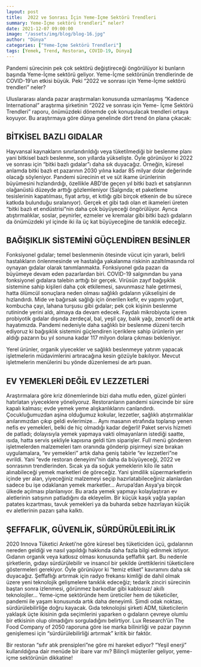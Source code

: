 ```yaml
---
layout: post
title:  2022 ve Sonrası İçin Yeme-İçme Sektörü Trendleri   
summary: Yeme-İçme sektörü trendleri” neler? 
date: 2021-12-07 09:00:00
image: "/assets/img/blog/blog-16.jpg"
author: "Dünya"
categories: ["Yeme-İçme Sektörü Trendleri"]
tags: [Yemek, Trend, Restoran, COVID-19, Dünya]
---
```

Pandemi sürecinin pek çok sektörü değiştireceği öngörülüyor ki bunların başında Yeme-İçme sektörü geliyor. Yeme-İçme sektörünün trendlerinde de COVID-19’un etkisi büyük. Peki “2022 ve sonrası için Yeme-İçme sektörü trendleri” neler? 

Uluslararası alanda pazar araştırmaları konusunda uzmanlaşmış “Kadence International” araştırma şirketinin “2022 ve sonrası için Yeme- İçme Sektörü Trendleri” raporu, önümüzdeki dönemde çok konuşulacak trendleri ortaya koyuyor. Bu araştırmaya göre dünya genelinde dört trend ön plana çıkacak: 



## BİTKİSEL BAZLI GIDALAR 

Hayvansal kaynakların sınırlandırıldığı veya tüketilmediği bir beslenme planı yani bitkisel bazlı beslenme, son yıllarda yükselişte. Öyle görünüyor ki 2022 ve sonrası için “bitki bazlı gıdalar”ı daha sık duyacağız. Örneğin, küresel anlamda bitki bazlı et pazarının 2030 yılına kadar 85 milyar dolar değerinde olacağı söyleniyor. Pandemi sürecinin et ve süt ikame ürünlerinin büyümesini hızlandırdığı, özellikle ABD’de geçen yıl bitki bazlı et satışlarının olağanüstü düzeyde arttığı gözlemleniyor (Salgında; et paketleme tesislerinin kapatılması, fiyat artışı, et kıtlığı gibi birçok etkenin de bu sürece katkıda bulunduğu sıralanıyor). Gerçek et gibi tadı olan et ikameleri üreten “bitki bazlı et endüstrisi”nin daha çok büyüyeceği öngörülüyor. Ayrıca atıştırmalıklar, soslar, peynirler, ezmeler ve kremalar gibi bitki bazlı gıdaların da önümüzdeki yıl içinde iki ila üç kat büyüyeceğine de tanıklık edeceğiz.
 
## BAĞIŞIKLIK SİSTEMİNİ GÜÇLENDİREN BESİNLER

Fonksiyonel gıdalar; temel beslenmenin ötesinde vücut için yararlı, belirli hastalıkların önlenmesinde ve hastalığa yakalanma riskinin azaltılmasında rol oynayan gıdalar olarak tanımlanmakta. Fonksiyonel gıda pazarı da büyümeye devam eden pazarlardan biri. COVID-19 salgınından bu yana fonksiyonel gıdalara talebin arttığı bir gerçek. Virüsün zayıf bağışıklık sistemine sahip kişileri daha çok etkilemesi, savunmasız hale getirmesi, hatta ölümcül sonuçlara neden olması sağlıklı gıdaların yükselişini de hızlandırdı. Mide ve bağırsak sağlığı için önerilen kefir, ev yapımı yoğurt, kombucha çayı, lahana turşusu gibi gıdalar; pek çok kişinin beslenme rutininde yerini aldı, almaya da devam edecek. Faydalı mikrobiyota içeren probiyotik gıdalar dışında zerdeçal, bal, yeşil çay, balık yağı, zencefil de artık hayatımızda. Pandemi nedeniyle daha sağlıklı bir beslenme düzeni tercih ediyoruz ki bağışıklık sistemini güçlendiren içeriklere sahip ürünlerin yer aldığı pazarın bu yıl sonuna kadar 117 milyon dolara çıkması bekleniyor. 

Yerel ürünler, organik yiyecekler ve sağlıklı beslenmeye yatırım yapacak işletmelerin müdavimlerini artıracağına kesin gözüyle bakılıyor. Mevcut işletmelerin menülerini bu yönde düzenlemesi de artı puan. 
 

## EV YEMEKLERİ DEĞİL EV LEZZETLERİ  

Araştırmalara göre kriz dönemlerinde bizi daha mutlu eden, güzel günleri hatırlatan yiyeceklere yöneliyoruz. Restoranların pandemi sürecinde bir süre kapalı kalması; evde yemek yeme alışkanlıklarını canlandırdı. Çocukluğumuzdan aşina olduğumuz kokular, lezzetler, sağlıklı atıştırmalıklar anılarımızdan çıkıp geldi evlerimize… Aynı masanın etrafında toplanıp yenen nefis ev yemekleri,  belki de hiç olmadığı kadar değerli! Paket servis hizmeti de patladı; dolayısıyla yemek yapmaya vakti olmayanların istediği saatte, ısıda, hatta servis şekliyle kapısına geldi tüm siparişler. Full menü gönderen işletmelerden malzemeleri tam oranında gönderip pişirmeyi size bırakan uygulamalara, “ev yemekleri” artık daha geniş tabirle “ev lezzetleri”ne evrildi. Yani “evde restoran deneyimi”nin daha da büyüyeceği, 2022 ve sonrasının trendlerinden. 
Sıcak ya da soğuk yemeklerin kilo ile satın alınabileceği yemek marketleri de göreceğiz. Yani şimdilik süpermarketlerin içinde yer alan, yiyeceğiniz malzemeyi seçip hazırlatabileceğiniz alanlardan sadece bu işe odaklanan yemek marketler… Avrupa’dan Asya’ya birçok ülkede açılması planlanıyor. 
Bu arada yemek yapmayı kolaylaştıran ev aletlerinin satışının patladığını da ekleyelim. Bir küçük kaşık yağla yapılan patates kızartması, tavuk yemekleri ya da buharda sebze hazırlayan küçük ev aletlerinin pazarı şaha kalktı.  

## ŞEFFAFLIK, GÜVENLİK, SÜRDÜRÜLEBİLİRLİK 

2020 Innova Tüketici Anketi’ne göre küresel beş tüketiciden üçü, gıdalarının nereden geldiği ve nasıl yapıldığı hakkında daha fazla bilgi edinmek istiyor. Gıdanın organik veya katkısız olması konusunda şeffaflık şart. Bu nedenle şirketlerin, gıdayı sürdürülebilir ve insancıl bir şekilde ürettiklerini tüketicilere göstermeleri gerekiyor. Öyle görünüyor ki “temiz etiket” kavramını daha sık duyacağız.
Şeffaflığı artırmak için radyo frekansı kimliği de dahil olmak üzere yeni teknolojik gelişmelere tanıklık edeceğiz; tedarik zinciri sürecinin baştan sonra izlenmesi, görünmez barkodlar gibi kablosuz/ akıllı teknolojiler… 
Yeme-içme sektöründe hem üreticiler hem de tüketiciler, pandemi ile yaşam konusunda artık daha deneyimli. Şimdi odak noktası, sürdürülebilirliğe doğru kayacak. Gıda teknolojisi şirketi ADM, tüketicilerin yaklaşık üçte ikisinin gıda seçimlerini yaparken o gıdaların çevreye olumlu bir etkisinin olup olmadığını sorguladığını belirtiyor. Lux Research’ün The Food Company of 2050 raporuna göre ise marka bilinirliği ve pazar payının genişlemesi için “sürdürülebilirliği artırmak” kritik bir faktör.  
 
Bir restoran “sıfır atık prensipleri”ne göre mi hareket ediyor? “Yeşil enerji” kullanıldığına dair menüde bir ibare var mı? Bilinçli müşteriler geliyor, yeme-içme sektörünün dikkatine! 
 


